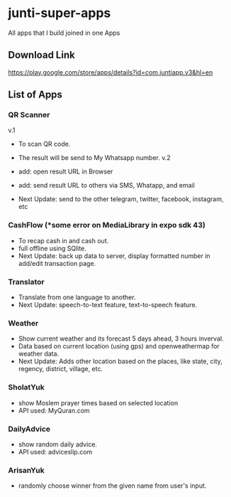 # junti-super-apps
All apps that I build joined in one Apps
## Download Link 
https://play.google.com/store/apps/details?id=com.juntiapp.v3&hl=en
## List of Apps
### QR Scanner 
v.1
- To scan QR code. 
- The result will be send to My Whatsapp number. 
v.2
- add: open result URL in Browser
- add: send result URL to others via SMS, Whatapp, and email

- Next Update: send to the other telegram, twitter, facebook, instagram, etc

### CashFlow (*some error on MediaLibrary in expo sdk 43)
- To recap cash in and cash out.
- full offline using SQlite.
- Next Update: back up data to server, display formatted number in add/edit transaction page.

### Translator 
- Translate from one language to another.
- Next Update: speech-to-text feature, text-to-speech feature.

### Weather
- Show current weather and its forecast 5 days ahead, 3 hours inverval.
- Data based on current location (using gps) and openweathermap for weather data.
- Next Update: Adds other location based on the places, like state, city, regency, district, village, etc.

### SholatYuk
- show Moslem prayer times based on selected location
- API used: MyQuran.com

### DailyAdvice
- show random daily advice.
- API used: adviceslip.com

### ArisanYuk
- randomly choose winner from the given name from user's input.
